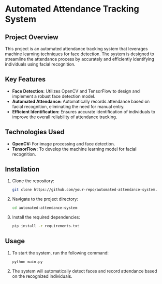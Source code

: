 # Automated Attendance Tracking System

## Project Overview
This project is an automated attendance tracking system that leverages machine learning techniques for face detection. The system is designed to streamline the attendance process by accurately and efficiently identifying individuals using facial recognition.

## Key Features
- **Face Detection:** Utilizes OpenCV and TensorFlow to design and implement a robust face detection model.
- **Automated Attendance:** Automatically records attendance based on facial recognition, eliminating the need for manual entry.
- **Efficient Identification:** Ensures accurate identification of individuals to improve the overall reliability of attendance tracking.

## Technologies Used
- **OpenCV:** For image processing and face detection.
- **TensorFlow:** To develop the machine learning model for facial recognition.

## Installation
1. Clone the repository:
    ```bash
    git clone https://github.com/your-repo/automated-attendance-system.git
    ```
2. Navigate to the project directory:
    ```bash
    cd automated-attendance-system
    ```
3. Install the required dependencies:
    ```bash
    pip install -r requirements.txt
    ```

## Usage
1. To start the system, run the following command:
    ```bash
    python main.py
    ```
2. The system will automatically detect faces and record attendance based on the recognized individuals.
